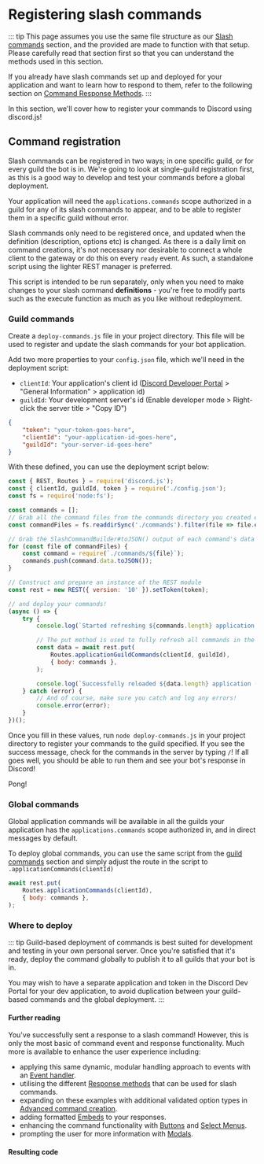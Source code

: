 # Registering slash commands

::: tip
This page assumes you use the same file structure as our [Slash commands](/slash-commands/) section, and the provided are made to function with that setup. Please carefully read that section first so that you can understand the methods used in this section.

If you already have slash commands set up and deployed for your application and want to learn how to respond to them, refer to the following section on [Command Response Methods](/slash-commands/response-methods.md).
:::

In this section, we'll cover how to register your commands to Discord using discord.js!

## Command registration

Slash commands can be registered in two ways; in one specific guild, or for every guild the bot is in. We're going to look at single-guild registration first, as this is a good way to develop and test your commands before a global deployment.

Your application will need the `applications.commands` scope authorized in a guild for any of its slash commands to appear, and to be able to register them in a specific guild without error.

Slash commands only need to be registered once, and updated when the definition (description, options etc) is changed. As there is a daily limit on command creations, it's not necessary nor desirable to connect a whole client to the gateway or do this on every `ready` event. As such, a standalone script using the lighter REST manager is preferred. 

This script is intended to be run separately, only when you need to make changes to your slash command **definitions** - you're free to modify parts such as the execute function as much as you like without redeployment. 

### Guild commands

Create a `deploy-commands.js` file in your project directory. This file will be used to register and update the slash commands for your bot application.

Add two more properties to your `config.json` file, which we'll need in the deployment script:

- `clientId`: Your application's client id ([Discord Developer Portal](https://discord.com/developers/applications) > "General Information" > application id)
- `guildId`: Your development server's id (Enable developer mode > Right-click the server title > "Copy ID")

```json
{
	"token": "your-token-goes-here",
	"clientId": "your-application-id-goes-here",
	"guildId": "your-server-id-goes-here"
}
```

With these defined, you can use the deployment script below:

<!-- eslint-skip -->

```js
const { REST, Routes } = require('discord.js');
const { clientId, guildId, token } = require('./config.json');
const fs = require('node:fs');

const commands = [];
// Grab all the command files from the commands directory you created earlier
const commandFiles = fs.readdirSync('./commands').filter(file => file.endsWith('.js'));

// Grab the SlashCommandBuilder#toJSON() output of each command's data for deployment
for (const file of commandFiles) {
	const command = require(`./commands/${file}`);
	commands.push(command.data.toJSON());
}

// Construct and prepare an instance of the REST module
const rest = new REST({ version: '10' }).setToken(token);

// and deploy your commands!
(async () => {
	try {
		console.log(`Started refreshing ${commands.length} application (/) commands.`);

		// The put method is used to fully refresh all commands in the guild with the current set
		const data = await rest.put(
			Routes.applicationGuildCommands(clientId, guildId),
			{ body: commands },
		);

		console.log(`Successfully reloaded ${data.length} application (/) commands.`);
	} catch (error) {
		// And of course, make sure you catch and log any errors!
		console.error(error);
	}
})();
```

Once you fill in these values, run `node deploy-commands.js` in your project directory to register your commands to the guild specified. If you see the success message, check for the commands in the server by typing `/`! If all goes well, you should be able to run them and see your bot's response in Discord!

<DiscordMessages>
	<DiscordMessage profile="bot">
		<template #interactions>
			<DiscordInteraction profile="user" :command="true">ping</DiscordInteraction>
		</template>
		Pong!
	</DiscordMessage>
</DiscordMessages>

### Global commands

Global application commands will be available in all the guilds your application has the `applications.commands` scope authorized in, and in direct messages by default.

To deploy global commands, you can use the same script from the [guild commands](#guild-commands) section and simply adjust the route in the script to `.applicationCommands(clientId)`

<!-- eslint-skip -->

```js {2}
await rest.put(
	Routes.applicationCommands(clientId),
	{ body: commands },
);
```

### Where to deploy

::: tip
Guild-based deployment of commands is best suited for development and testing in your own personal server. Once you're satisfied that it's ready, deploy the command globally to publish it to all guilds that your bot is in.

You may wish to have a separate application and token in the Discord Dev Portal for your dev application, to avoid duplication between your guild-based commands and the global deployment.
:::

#### Further reading

You've successfully sent a response to a slash command! However, this is only the most basic of command event and response functionality. Much more is available to enhance the user experience including:

* applying this same dynamic, modular handling approach to events with an [Event handler](/creating-your-bot/event-handling.md).
* utilising the different [Response methods](/slash-commands/response-methods.md) that can be used for slash commands.
* expanding on these examples with additional validated option types in [Advanced command creation](/slash-commands/advanced-creation.md).
* adding formatted [Embeds](/popular-topics/embeds.md) to your responses.
* enhancing the command functionality with [Buttons](/interactions/buttons) and [Select Menus](/interactions/select-menus.md).
* prompting the user for more information with [Modals](/interactions/modals.md).

#### Resulting code

<ResultingCode path="creating-your-bot/command-deployment" />
